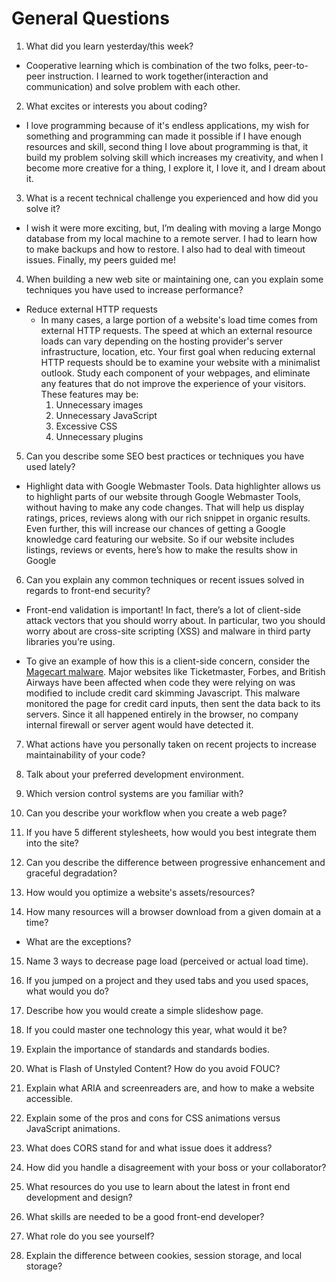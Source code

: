 # General Questions
1. What did you learn yesterday/this week?
- Cooperative learning which is combination of the two folks, peer-to-peer instruction. I learned to work together(interaction and communication) and solve problem with each other.  

2. What excites or interests you about coding?
- I love programming because of it's endless applications, my wish for something and programming can made it possible if I have enough resources and skill, second thing I love about programming is that, it build my problem solving skill which increases my creativity, and when I become more creative for a thing, I explore it, I love it, and I dream about it.

3. What is a recent technical challenge you experienced and how did you solve it?
- I wish it were more exciting, but, I’m dealing with moving a large Mongo database from my local machine to a remote server. I had to learn how to make backups and how to restore. I also had to deal with timeout issues. Finally, my peers guided me!

4. When building a new web site or maintaining one, can you explain some techniques you have used to increase performance? 
- Reduce external HTTP requests
    - In many cases, a large portion of a website's load time comes from external HTTP requests. The speed at which an external resource loads can vary depending on the hosting provider's server infrastructure, location, etc. Your first goal when reducing external HTTP requests should be to examine your website with a minimalist outlook. Study each component of your webpages, and eliminate any features that do not improve the experience of your visitors. These features may be:
        1. Unnecessary images
        2. Unnecessary JavaScript
        3. Excessive CSS
        4. Unnecessary plugins

5. Can you describe some SEO best practices or techniques you have used lately?
-  Highlight data with Google Webmaster Tools. Data highlighter allows us to highlight parts of our website through Google Webmaster Tools, without having to make any code changes. That will help us display ratings, prices, reviews along with our rich snippet in organic results. Even further, this will increase our chances of getting a Google knowledge card featuring our website. So if our website includes listings, reviews or events, here’s how to make the results show in Google

6. Can you explain any common techniques or recent issues solved in regards to front-end security?
- Front-end validation is important! In fact, there’s a lot of client-side attack vectors that you should worry about. In particular, two you should worry about are cross-site scripting (XSS) and malware in third party libraries you’re using.

- To give an example of how this is a client-side concern, consider the [Magecart malware](https://www.nbcnews.com/tech/tech-news/what-magecart-credit-card-stealing-malware-proves-hard-stop-n948176). Major websites like Ticketmaster, Forbes, and British Airways have been affected when code they were relying on was modified to include credit card skimming Javascript. This malware monitored the page for credit card inputs, then sent the data back to its servers. Since it all happened entirely in the browser, no company internal firewall or server agent would have detected it.

7. What actions have you personally taken on recent projects to increase maintainability of your code?

8. Talk about your preferred development environment.

9. Which version control systems are you familiar with?

10. Can you describe your workflow when you create a web page?

11. If you have 5 different stylesheets, how would you best integrate them into the site?

12. Can you describe the difference between progressive enhancement and graceful degradation?

13. How would you optimize a website's assets/resources?

14. How many resources will a browser download from a given domain at a time?
- What are the exceptions?

15. Name 3 ways to decrease page load (perceived or actual load time).

16. If you jumped on a project and they used tabs and you used spaces, what would you do?

17. Describe how you would create a simple slideshow page.

18. If you could master one technology this year, what would it be?

19. Explain the importance of standards and standards bodies.

20. What is Flash of Unstyled Content? How do you avoid FOUC?

21. Explain what ARIA and screenreaders are, and how to make a website accessible.

22. Explain some of the pros and cons for CSS animations versus JavaScript animations.

23. What does CORS stand for and what issue does it address?

24. How did you handle a disagreement with your boss or your collaborator?

25. What resources do you use to learn about the latest in front end development and design?

26. What skills are needed to be a good front-end developer?

27. What role do you see yourself?

28. Explain the difference between cookies, session storage, and local storage?